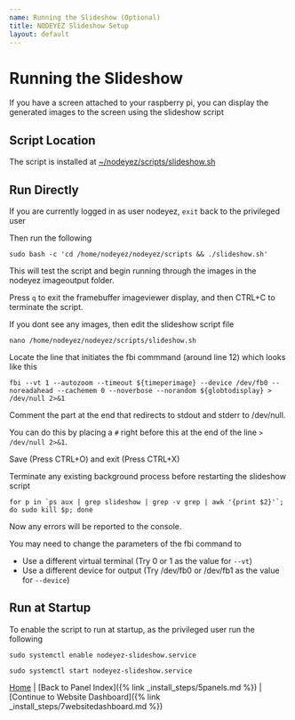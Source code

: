 ```yaml
---
name: Running the Slideshow (Optional)
title: NODEYEZ Slideshow Setup
layout: default
---
```


# Running the Slideshow

If you have a screen attached to your raspberry pi, you can display the
generated images to the screen using the slideshow script 

## Script Location

The script is installed at
[~/nodeyez/scripts/slideshow.sh](../scripts/slideshow.sh)

## Run Directly

If you are currently logged in as user nodeyez, `exit` back to the privileged user

Then run the following

```shell
sudo bash -c 'cd /home/nodeyez/nodeyez/scripts && ./slideshow.sh'
```

This will test the script and begin running through the images in the nodeyez imageoutput folder.

Press `q` to exit the framebuffer imageviewer display, and then CTRL+C to terminate the script.

If you dont see any images, then edit the slideshow script file

```shell
nano /home/nodeyez/nodeyez/scripts/slideshow.sh
```

Locate the line that initiates the fbi commmand (around line 12) which looks like this

```
fbi --vt 1 --autozoom --timeout ${timeperimage} --device /dev/fb0 --noreadahead --cachemem 0 --noverbose --norandom ${globtodisplay} > /dev/null 2>&1
```

Comment the part at the end that redirects to stdout and stderr to /dev/null.

You can do this by placing a `#` right before this at the end of the line `> /dev/null 2>&1`.

Save (Press CTRL+O) and exit (Press CTRL+X)

Terminate any existing background process before restarting the slideshow script

```shell
for p in `ps aux | grep slideshow | grep -v grep | awk '{print $2}'`; do sudo kill $p; done
```

Now any errors will be reported to the console.

You may need to change the parameters of the fbi command to

- Use a different virtual terminal (Try 0 or 1 as the value for `--vt`)
- Use a different device for output (Try /dev/fb0 or /dev/fb1 as the value for `--device`)


## Run at Startup

To enable the script to run at startup, as the privileged user run the following

```shell
sudo systemctl enable nodeyez-slideshow.service

sudo systemctl start nodeyez-slideshow.service
```

[Home](../) | [Back to Panel Index]({% link _install_steps/5panels.md %}) | [Continue to Website Dashboard]({% link _install_steps/7websitedashboard.md %})

